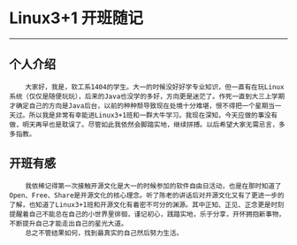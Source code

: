 ﻿
# Linux3+1 开班随记

---

## 个人介绍
		大家好，我是，软工系1404的学生。大一的时候没好好学专业知识，但一直有在玩Linux系统（仅仅是随便玩玩），后来的Java也没学的多好，方向更是迷茫了。作死一直到大三上学期才确定自己的方向是Java后台，以前的种种颓导致现在处境十分难堪，恨不得把一个星期当一天过。所以我是非常有幸能进Linux3+1班和一群大牛学习。我现在深知，今天应做的事没有做，明天再早也是耽误了。尽管如此我依然会脚踏实地，继续拼搏。以后希望大家无需忌言，多多指教。


## 开班有感
		我依稀记得第一次接触开源文化是大一的时候参加的软件自由日活动，也是在那时知道了Open、Free、Share是开源文化的核心理念。听了陈老的讲话后对开源文化又有了更进一步的了解，也知道了Linux3+1班和开源文化有着密不可分的渊源。其中正知、正见、正念更是时刻提醒着自己不能总在自己的小世界里徘徊，谨记初心，践踏实地，乐于分享，开怀拥抱新事物，不断提升自己才能走出自己的星光大道。
		总之不管结果如何，找到最真实的自己然后努力生活。

